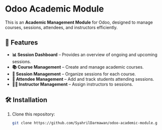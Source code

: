 # Odoo Academic Module

This is an **Academic Management Module** for Odoo, designed to manage courses, sessions, attendees, and instructors efficiently.

## 📌 Features
- **📊 Session Dashboard** – Provides an overview of ongoing and upcoming sessions.  
- **📚 Course Management** – Create and manage academic courses.  
- **📆 Session Management** – Organize sessions for each course.  
- **👥 Attendee Management** – Add and track students attending sessions.  
- **👨‍🏫 Instructor Management** – Assign instructors to sessions.  

## 🛠️ Installation
1. Clone this repository:  
   ```bash
   git clone https://github.com/SyahrilDarmawan/odoo-academic-module.git
